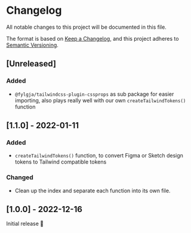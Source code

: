 # Changelog
All notable changes to this project will be documented in this file.

The format is based on [Keep a Changelog](https://keepachangelog.com/en/1.0.0/),
and this project adheres to [Semantic Versioning](https://semver.org/spec/v2.0.0.html).

## [Unreleased]
### Added
- `@fylgja/tailwindcss-plugin-cssprops` as sub package for easier importing,
  also plays really well with our own `createTailwindTokens()` function

## [1.1.0] - 2022-01-11
### Added
- `createTailwindTokens()` function, to convert Figma or Sketch design tokens to Tailwind compatible tokens

### Changed
- Clean up the index and separate each function into its own file.

## [1.0.0] - 2022-12-16
Initial release 🎉
